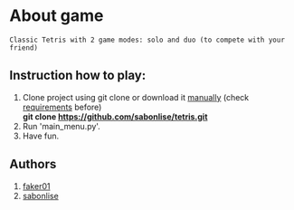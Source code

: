 # About game
    Classic Tetris with 2 game modes: solo and duo (to compete with your friend)

## Instruction how to play:
1. Clone project using git clone or download it [manually](https://github.com/sabonlise/tetris/archive/master.zip) (check [requirements](https://github.com/sabonlise/tetris/blob/master/requirements.txt) before)
<br>**git clone https://github.com/sabonlise/tetris.git**
2. Run 'main_menu.py'.
3. Have fun.

## Authors
1. [faker01](https://github.com/faker01)
2. [sabonlise](https://github.com/sabonlise)
